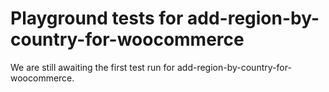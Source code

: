 # Playground tests for add-region-by-country-for-woocommerce
We are still awaiting the first test run for add-region-by-country-for-woocommerce.
